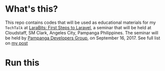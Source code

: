# What's this?

This repo contains codes that will be used as educational materials for my `TechTalk` at [LaraBits: First Steps to Laravel](https://www.facebook.com/pampdev/photos/a.1895880487314456.1073741839.1780609138841592/2006207479615089/?type=3&theater), a seminar that will be held at Cloudstaff, SM Clark, Angeles City, Pampanga Philippines. The seminar will be held by [Pampanga Developers Group](https://www.facebook.com/pampdev/), on September 16, 2017. See full list on [my post](https://aprilmintacpineda.github.io/2017/09/05/larabits-tech-talk/)

# Run this